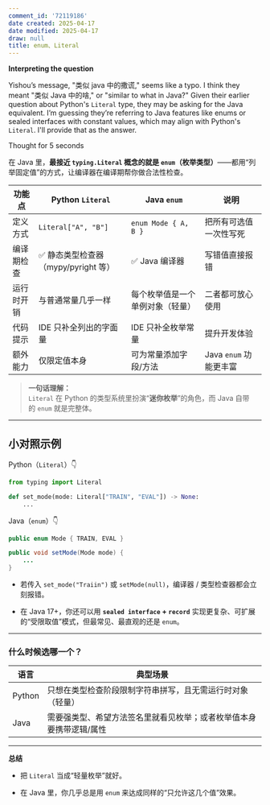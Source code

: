 ```yaml
---
comment_id: '72119186'
date created: 2025-04-17
date modified: 2025-04-17
draw: null
title: enum、Literal
---
```

**Interpreting the question**

Yishou’s message, "类似 java 中的撒谎," seems like a typo. I think they meant "类似 Java 中的啥," or "similar to what in Java?" Given their earlier question about Python's `Literal` type, they may be asking for the Java equivalent. I’m guessing they’re referring to Java features like enums or sealed interfaces with constant values, which may align with Python's `Literal`. I'll provide that as the answer.

Thought for 5 seconds

在 Java 里，**最接近 `typing.Literal` 概念的就是 `enum`（枚举类型）**——都用“列举固定值”的方式，让编译器在编译期帮你做合法性检查。

|功能点|Python `Literal`|Java `enum`|说明|
|---|---|---|---|
|定义方式|`Literal["A", "B"]`|`enum Mode { A, B }`|把所有可选值一次性写死|
|编译期检查|✅ 静态类型检查器（mypy/pyright 等）|✅ Java 编译器|写错值直接报错|
|运行时开销|与普通常量几乎一样|每个枚举值是一个单例对象（轻量）|二者都可放心使用|
|代码提示|IDE 只补全列出的字面量|IDE 只补全枚举常量|提升开发体验|
|额外能力|仅限定值本身|可为常量添加字段/方法|Java `enum` 功能更丰富|

> **一句话理解：**  
> `Literal` 在 Python 的类型系统里扮演“**迷你枚举**”的角色，而 Java 自带的 `enum` 就是完整体。

---

## 小对照示例

Python（`Literal`）👇

```python
from typing import Literal

def set_mode(mode: Literal["TRAIN", "EVAL"]) -> None:
    ...
```

Java（`enum`）👇

```java
public enum Mode { TRAIN, EVAL }

public void setMode(Mode mode) {
    ...
}
```

- 若传入 `set_mode("Traiin")` 或 `setMode(null)`，编译器 / 类型检查器都会立刻报错。
    
- 在 Java 17+，你还可以用 **`sealed interface` + `record`** 实现更复杂、可扩展的“受限取值”模式，但最常见、最直观的还是 `enum`。
    

---

### 什么时候选哪一个？

|语言|典型场景|
|---|---|
|Python|只想在类型检查阶段限制字符串拼写，且无需运行时对象（轻量）|
|Java|需要强类型、希望方法签名里就看见枚举；或者枚举值本身要携带逻辑/属性|

---

**总结**

- 把 `Literal` 当成“轻量枚举”就好。
    
- 在 Java 里，你几乎总是用 `enum` 来达成同样的“只允许这几个值”效果。
